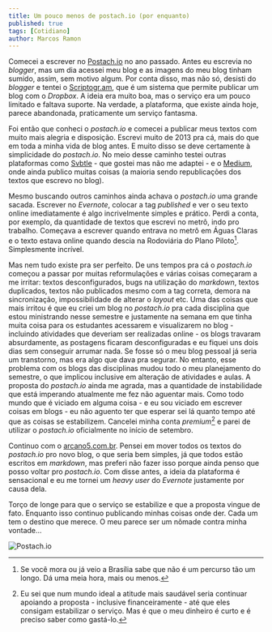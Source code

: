 ```yaml
---
title: Um pouco menos de postach.io (por enquanto)
published: true
tags: [Cotidiano]
author: Marcos Ramon
---
```


Comecei a escrever no [Postach.io](http://postach.io/) no ano passado. Antes eu escrevia no *blogger*, mas um dia acessei meu blog e as imagens do meu blog tinham sumido, assim, sem motivo algum. Por conta disso, mas não só, desisti do *blogger* e tentei o [Scriptogr.am](http://scriptogr.am/), que é um sistema que permite publicar um blog com o *Dropbox*. A ideia era muito boa, mas o serviço era um pouco limitado e faltava suporte. Na verdade, a plataforma, que existe ainda hoje, parece abandonada, praticamente um serviço fantasma.

Foi então que conheci o *postach.io* e comecei a publicar meus textos com muito mais alegria e disposição. Escrevi muito de 2013 pra cá, mais do que em toda a minha vida de blog antes. E muito disso se deve certamente à simplicidade do *postach.io*. No meio desse caminho testei outras plataformas como [Svbtle](http://marcosramon.svbtle.com/) -  que gostei mas não me adaptei - e o [Medium](https://medium.com/@mrtollens), onde ainda publico muitas coisas (a maioria sendo republicações dos textos que escrevo no blog).

Mesmo buscando outros caminhos ainda achava o *postach.io* uma grande sacada. Escrever no *Evernote*, colocar a tag *published* e ver o seu texto online imediatamente é algo incrivelmente simples e prático. Perdi a conta, por exemplo, da quantidade de textos que escrevi no metrô, indo pro trabalho. Começava a escrever quando entrava no metrô em Águas Claras e o texto estava online quando descia na Rodoviária do Plano Piloto[^1]. Simplesmente incrível.

Mas nem tudo existe pra ser perfeito. De uns tempos pra cá o *postach.io* começou a passar por muitas reformulações e várias coisas começaram a me irritar: textos desconfigurados, bugs na utilização do *markdown*, textos duplicados, textos não publicados mesmo com a tag correta, demora na sincronização, impossibilidade de alterar o *layout* etc. Uma das coisas que mais irritou é que eu criei um blog no *postach.io* pra cada disciplina que estou ministrando nesse semestre e justamente na semana em que tinha muita coisa para os estudantes acessarem e visualizarem no blog - incluindo atividades que deveriam ser realizadas online - os blogs travaram absurdamente, as postagens ficaram desconfiguradas e eu fiquei uns dois dias sem conseguir arrumar nada. Se fosse só o meu blog pessoal já seria um transtorno, mas era algo que dava pra segurar. No entanto, esse problema com os blogs das disciplinas mudou todo o meu planejamento do semestre, o que implicou inclusive em alteração de atividades e aulas.
A proposta do *postach.io* ainda me agrada, mas a quantidade de instabilidade que está imperando atualmente me fez não aguentar mais. Como todo mundo que é viciado em alguma coisa - e eu sou viciado em escrever coisas em blogs - eu não aguento ter que esperar sei lá quanto tempo até que as coisas se estabilizem. Cancelei minha conta *premium*[^2] e parei de utilizar o *postach.io* oficialmente no início de setembro.

Continuo com o [arcano5.com.br](http://www.arcano5.com.br/). Pensei em mover todos os textos do *postach.io* pro novo blog, o que seria bem simples, já que todos estão escritos em *markdown*, mas preferi não fazer isso porque ainda penso que posso voltar pro *postach.io*. Com disse antes, a ideia da plataforma é sensacional e eu me tornei um *heavy user* do *Evernote* justamente por causa dela.

Torço de longe para que o serviço se estabilize e que a proposta vingue de fato. Enquanto isso continuo publicando minhas coisas onde der. Cada um tem o destino que merece. O meu parece ser um nômade contra minha vontade...

![Postach.io](https://appcenter.evernote.com/assets/img/apps/postashio/web/postachio-web-4.png)

[^1]: Se você mora ou já veio a Brasília sabe que não é um percurso tão um longo. Dá uma meia hora, mais ou menos.
[^2]: Eu sei que num mundo ideal a atitude mais saudável seria continuar apoiando a proposta - inclusive financeiramente - até que eles consigam estabilizar o serviço. Mas é que o meu dinheiro é curto e é preciso saber como gastá-lo.
